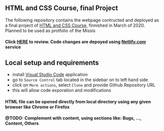 ## HTML and CSS Course, final Project
The following repository contains the webpage contructed and deployed as a final project of [HTML and CSS Course](https://www.udemy.com/certificate/UC-e3b72134-cc83-43f0-a80b-4cb562dfffe1/), finnished in March of 2020. Planned to be used as protfolio of the Missis
#### Click [HERE](https://wonderful-bell-b5eed7.netlify.app/) to review. Code changes are depoyed using [Netlify.com](https://app.netlify.com/) service


## Local setup and requirements
- install [Visual Studio Code](https://code.visualstudio.com/download) application
- go to `Source Control` tab located in the sidebar on to left hand side
- click on `More actions`, select `Clone` and provide Github Repository URL
- this will allow code exporation and modifications 

#### HTML file can be opened directly from local directory using any given browser like Chrome or Firefox


#### @TODO: Complement with content, using sections like: Bugs, ..., Content, Others
